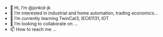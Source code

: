 - 👋 Hi, I’m @jonkid-jk
- 👀 I’m interested in industrial and home automation, trading economics...
- 🌱 I’m currently learning TwinCat3, IEC61131, IOT
- 💞️ I’m looking to collaborate on ...
- 📫 How to reach me ...

<!---
jonkid-jk/jonkid-jk is a ✨ special ✨ repository because its `README.md` (this file) appears on your GitHub profile.
You can click the Preview link to take a look at your changes.
--->

